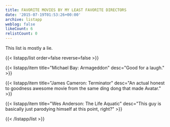 ```yaml
---
title: FAVORITE MOVIES BY MY LEAST FAVORITE DIRECTORS
date: '2015-07-19T01:53:26+00:00'
archive: listapp
weblog: false
likeCount: 6
relistCount: 0
---
```


This list is mostly a lie.

<!--more-->

{{< listapp/list order=false reverse=false >}}

   {{< listapp/item title="Michael Bay: Armageddon"
      desc="Good for a laugh." >}}

   {{< listapp/item title="James Cameron: Terminator"
      desc="An actual honest to goodness awesome movie from the same ding dong that made Avatar." >}}

   {{< listapp/item title="Wes Anderson: The Life Aquatic"
      desc="This guy is basically just parodying himself at this point, right?" >}}

{{< /listapp/list >}}
